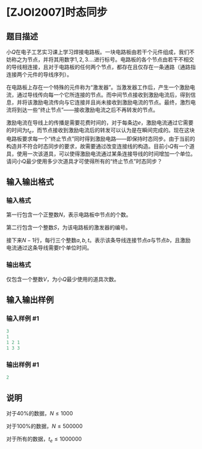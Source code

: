 # [ZJOI2007]时态同步

## 题目描述

小$Q$在电子工艺实习课上学习焊接电路板。一块电路板由若干个元件组成，我们不妨称之为节点，并将其用数字$1,2,3…$.进行标号。电路板的各个节点由若干不相交的导线相连接，且对于电路板的任何两个节点，都存在且仅存在一条通路（通路指连接两个元件的导线序列）。

在电路板上存在一个特殊的元件称为“激发器”。当激发器工作后，产生一个激励电流，通过导线传向每一个它所连接的节点。而中间节点接收到激励电流后，得到信息，并将该激励电流传向与它连接并且尚未接收到激励电流的节点。最终，激烈电流将到达一些“终止节点”――接收激励电流之后不再转发的节点。

激励电流在导线上的传播是需要花费时间的，对于每条边$e$，激励电流通过它需要的时间为$t_e$，而节点接收到激励电流后的转发可以认为是在瞬间完成的。现在这块电路板要求每一个“终止节点”同时得到激励电路――即保持时态同步。由于当前的构造并不符合时态同步的要求，故需要通过改变连接线的构造。目前小$Q$有一个道具，使用一次该道具，可以使得激励电流通过某条连接导线的时间增加一个单位。请问小Q最少使用多少次道具才可使得所有的“终止节点”时态同步？

## 输入输出格式

### 输入格式

第一行包含一个正整数$N$，表示电路板中节点的个数。

第二行包含一个整数$S$，为该电路板的激发器的编号。

接下来$N-1$行，每行三个整数$a , b , t$。表示该条导线连接节点$a$与节点$b$，且激励电流通过这条导线需要$t$个单位时间。

### 输出格式

仅包含一个整数$V$，为小$Q$最少使用的道具次数。

## 输入输出样例

### 输入样例 #1

```cpp
3
1
1 2 1
1 3 3

```
### 输出样例 #1

```cpp
2

```
## 说明

对于$40\%$的数据，$N ≤ 1000$

对于$100\%$的数据，$N ≤ 500000$

对于所有的数据，$t_e ≤ 1000000$

